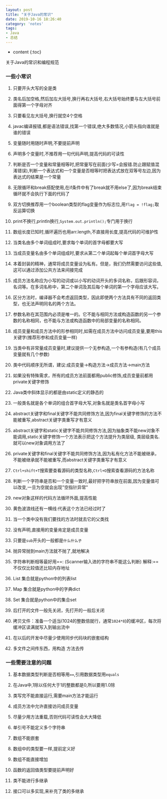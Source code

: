 ```yaml
---
layout: post
title: "关于Java的常识"
date: 2019-10-16 18:26:40
category: 'notes'
tags:
- Java
- 总结
---
```

* content
{:toc}

关于Java的常识和编程规范














### 一些小常识

1. 只要开头大写的全是类

2. 类名后加空格,然后加左大括号,换行再右大括号,右大括号始终要与左大括号前面得第一个字母对齐

3. 只要看见左大括号,换行就空4个空格

4. javac编译报错,都是语法错误,找第一个错误,绝大多数情况,小箭头指向谁就是谁的错误

5. 变量随时用随时声明,不要提前声明

6. 声明多个变量时,不推荐用一句代码声明,提高代码的可读性

7. 判断是否一个变量和常量相等时,把常量写在前面(少写=会报错.防止跟赋值混淆错误),判断一个表达式和一个变量是否相等时把表达式放在双等号左边,因为表达式的结果是一个常量

8. 无限循环和break搭配使用,在if条件中有了break就不用else了,因为break结束循环就不会执行下面的代码了

9. 双方切换推荐用一个boolean类型的flag变量作为标志位,用`flag = !flag;`取反运算切换

10. print不换行,println换行,`System.out.println();`专门用于换行

11. 数组长度已知时,循环遍历也用arr.length,不直接用长度,提高代码的可维护性

12. 当类名由多个单词组成时,要求每个单词的首字母都要大写

13. 当成员变量名由多个单词组成时,要求从第二个单词起每个单词首字母大写

14. 本着封装的精神，通常将成员变量设为私有。但是，我们仍然需要访问这些值,这可以通过添加公共方法来间接完成

15. 成员方法名称应为小写的动词或以小写的动词开头的多词名称，后跟形容词，名词等。在多词名称中，第二个单词及其后每个单词的第一个字母应该大写。

16. 区分方法时，编译器不会考虑返回类型，因此即使两个方法具有不同的返回类型，也无法声明同名的两个方法。

17. 参数名称在其范围内必须是唯一的。它不能与相同方法或构造函数的另一个参数的名称相同，也不能与方法或构造函数中的局部变量的名称相同。

18. 成员变量和成员方法中的形参相同时,如需在成员方法中访问成员变量,要用this关键字(推荐形参和成员变量一样)

19. 当类中有非常量成员变量时,建议提供一个无参构造,一个有参构造(有几个成员变量就有几个参数)

20. 类中代码顺序无所谓，建议:成员变量->构造方法->成员方法->main方法

21. 如果没有特殊需求，所有的成员方法前面都用public修饰,成员变量前都用private关键字修饰

22. Java类中斜体显示的都是由static定义的静态的

23. 一般类名就是各个单词的组合首字母大写,对象名就是类名首字母小写

24. abstract关键字和final关键字不能共同修饰方法,因为final关键字修饰的方法不能被重写,abstract关键字类重写才有意义

25. abstract关键字和static关键字不能共同修饰方法,因为抽象类不能new对象不能调用,static关键字修饰一个方法表示把这个方法提升为类层级, 类层级类名.就可以new对象调用方法了

25. private关键字和final关键字不能共同修饰方法,因为私有化方法不能被继承，不能被继承就不能被重写,而abstract关键字类重写才有意义

26. `Ctrl+shift+T`搜索要查看源码的类型名称,`Ctrl+O`搜索查看源码的方法名称

27. 判断一个字符串是否和一个变量一致时,最好把字符串放在前面,因为变量值可以改变,一旦为空就会出现"空指针异常"

28. new对象这样的代码方法循环外面,提高性能

29. 黄色波浪线还有一横线:代表这个方法已经过时了

30. 当一个类中没有我们要找的方法时就去它的父类找

31. 没有声明,直接用的变量肯定是成员变量

32. 只要是`sub`开头的一般都是`什么什么子`

33. 抛异常抛到main方法就不抛了,就地解决

34. 字符串判断相等最好用==: (Scanner输入进的字符串不能这么判断) 解释:==不仅仅比较值还比较内存地址

35. List 集合就是python中的列表list

36. Map 集合就是python中的字典dict

37. Set 集合就是python中的集合set

38. 后打开的文件一般先关闭，先打开的一般后关闭

39. 拷贝文件：准备一个适当(1024的整数倍就行，通常`1024*8`)的缓冲区，每次将缓冲区读满就写入到输出流中

40. 在以后的开发中尽量少使用同步代码块的嵌套结构

41. 多文件之间传东西，用构造 方法去传




### 一些需要注意的问题

1. 基本数据类型判断是否相等用`==`,引用数据类型用`equals`

2. 在Java中,1除以任何大于1的整数都是0,所以要用1.0除

3. 类写完不能直接运行,需要main方法才能运行

4. 成员方法中允许直接访问成员变量

5. 尽量少用方法重载,否则代码可读性会大大降低

6. 单引号不能定义多个字符串

7. 数组不能嵌套

8. 数组中的类型要一样,提前定义好

9. 数组不能直接增加

10. 函数的返回值类型要提前声明好

11. 类不能进行多继承

12. 接口可以多实现,来补充了类的多继承












